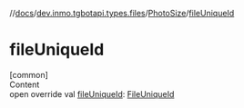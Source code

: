 //[docs](../../../index.md)/[dev.inmo.tgbotapi.types.files](../index.md)/[PhotoSize](index.md)/[fileUniqueId](file-unique-id.md)



# fileUniqueId  
[common]  
Content  
open override val [fileUniqueId](file-unique-id.md): [FileUniqueId](../../dev.inmo.tgbotapi.types/index.md#%5Bdev.inmo.tgbotapi.types%2FFileUniqueId%2F%2F%2FPointingToDeclaration%2F%5D%2FClasslikes%2F625018081)  



